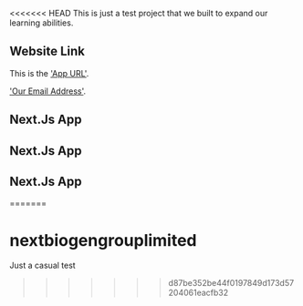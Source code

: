 <<<<<<< HEAD
This is just a test project that we built to expand our learning abilities.

## Website Link

This is the ['App URL'](https://next.biogengroupltd.com).

['Our Email Address'](stablemoment@gmail.com).

## Next.Js App

## Next.Js App

## Next.Js App
=======
# nextbiogengrouplimited
Just a casual test
>>>>>>> d87be352be44f0197849d173d57204061eacfb32
